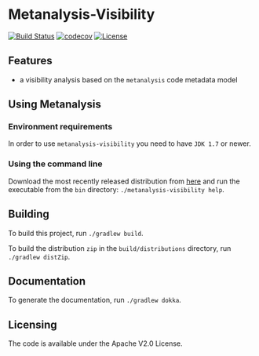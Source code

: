 # Metanalysis-Visibility

[![Build Status](https://travis-ci.org/andreihh/metanalysis-visibility.svg)](https://travis-ci.org/andreihh/metanalysis-visibility)
[![codecov](https://codecov.io/gh/andreihh/metanalysis-visibility/branch/master/graph/badge.svg)](https://codecov.io/gh/andreihh/metanalysis-visibility)
[![License](http://img.shields.io/:license-apache-blue.svg)](http://www.apache.org/licenses/LICENSE-2.0.html)

## Features

- a visibility analysis based on the `metanalysis` code metadata model

## Using Metanalysis

### Environment requirements

In order to use `metanalysis-visibility` you need to have `JDK 1.7` or newer.

### Using the command line

Download the most recently released distribution from
[here](https://github.com/andreihh/metanalysis-visibility/releases) and run the
executable from the `bin` directory: `./metanalysis-visibility help`.

## Building

To build this project, run `./gradlew build`.

To build the distribution `zip` in the `build/distributions` directory, run
`./gradlew distZip`.

## Documentation

To generate the documentation, run `./gradlew dokka`.

## Licensing

The code is available under the Apache V2.0 License.
